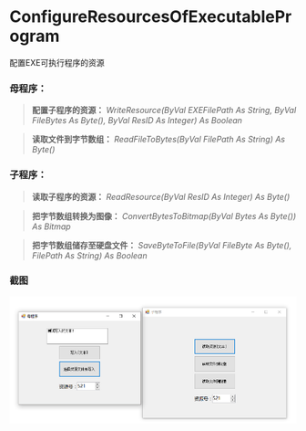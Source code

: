 # ConfigureResourcesOfExecutableProgram
配置EXE可执行程序的资源


### 母程序： ###

> __配置子程序的资源：__
    *WriteResource(ByVal EXEFilePath As String, ByVal FileBytes As Byte(), ByVal ResID As Integer) As Boolean*

  > __读取文件到字节数组：__
    *ReadFileToBytes(ByVal FilePath As String) As Byte()*

### 子程序： ###

  > __读取子程序的资源：__
    *ReadResource(ByVal ResID As Integer) As Byte()*

  > __把字节数组转换为图像：__
    *ConvertBytesToBitmap(ByVal Bytes As Byte()) As Bitmap*

  > __把字节数组储存至硬盘文件：__
    *SaveByteToFile(ByVal FileByte As Byte(), FilePath As String) As Boolean*

### 截图
![image](./生成/截图.png)
